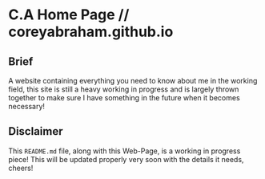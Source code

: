 # C.A Home Page // coreyabraham.github.io
## Brief
A website containing everything you need to know about me in the working field, this site is still a heavy working in progress and is largely thrown together to make sure I have something in the future when it becomes necessary!

## Disclaimer
This `README.md` file, along with this Web-Page, is a working in progress piece! This will be updated properly very soon with the details it needs, cheers!